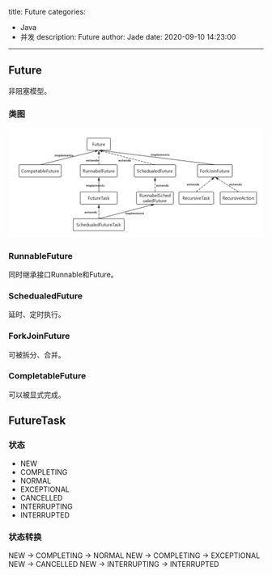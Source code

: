 title: Future
categories:
  - Java
  - 并发
description: Future
author: Jade
date: 2020-09-10 14:23:00
---
## Future
非阻塞模型。
### 类图

![upload successful](/images/pasted-6.png)

### RunnableFuture
同时继承接口Runnable和Future。

### SchedualedFuture
延时、定时执行。

### ForkJoinFuture
可被拆分、合并。

### CompletableFuture
可以被显式完成。  

## FutureTask
### 状态
- NEW
- COMPLETING
- NORMAL
- EXCEPTIONAL
- CANCELLED
- INTERRUPTING
- INTERRUPTED

### 状态转换
NEW -> COMPLETING -> NORMAL
NEW -> COMPLETING -> EXCEPTIONAL
NEW -> CANCELLED
NEW -> INTERRUPTING -> INTERRUPTED

